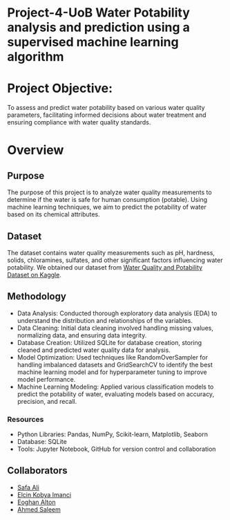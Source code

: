 # Project-4-UoB Water Potability analysis and prediction using a supervised machine learning algorithm 

# Project Objective:  

To assess and predict water potability based on various water quality parameters, facilitating informed decisions about water treatment and ensuring compliance with water quality standards.

# Overview

## Purpose
The purpose of this project is to analyze water quality measurements to determine if the water is safe for human consumption (potable). Using machine learning techniques, we aim to predict the potability of water based on its chemical attributes.

## Dataset  

The dataset contains water quality measurements such as pH, hardness, solids, chloramines, sulfates, and other significant factors influencing water potability. We obtained our dataset from [Water Quality and Potability Dataset on Kaggle](https://www.kaggle.com/datasets/uom190346a/water-quality-and-potability/data).

## Methodology  

- Data Analysis: Conducted thorough exploratory data analysis (EDA) to understand the distribution and relationships of the variables.  
- Data Cleaning: Initial data cleaning involved handling missing values, normalizing data, and ensuring data integrity.
- Database Creation: Utilized SQLite for database creation, storing cleaned and predicted water quality data for analysis.
- Model Optimization: Used techniques like RandomOverSampler for handling imbalanced datasets and GridSearchCV to identify the best machine learning model and for hyperparameter tuning to improve model performance.
- Machine Learning Modeling: Applied various classification models to predict the potability of water, evaluating models based on accuracy, precision, and recall.

### Resources

- Python Libraries: Pandas, NumPy, Scikit-learn, Matplotlib, Seaborn
- Database: SQLite
- Tools: Jupyter Notebook, GitHub for version control and collaboration

## Collaborators

* [Safa Ali](https://github.com/Safa297)  
* [Elcin Kobya Imanci](https://github.com/ELCINKOBYAIMANCI)  
* [Eoghan Alton](https://github.com/ERAA1997)
* [Ahmed Saleem](https://github.com/Asaleem1212)  
